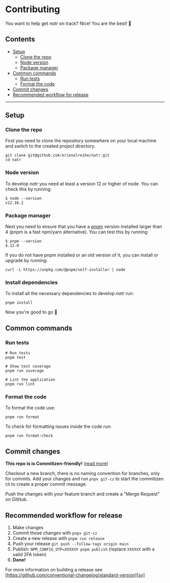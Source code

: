 # Contributing

You want to help get _natr_ on track? Nice! You are the best! 🥳

## Contents

- [Setup](#setup)
  - [Clone the repo](#clone-the-repo)
  - [Node version](#node-version)
  - [Package manager](#package-manager)
- [Common commands](#common-commands)
  - [Run tests](#run-tests)
  - [Format the code](#format-the-code)
- [Commit changes](#commit-changes)
- [Recommended workflow for release](#recommended-workflow-for-release)

---

## Setup

### Clone the repo

First you need to clone the repository somewhere on your local machine and switch to the created project directory.

```shell script
git clone git@github.com:krieselreihe/natr.git
cd natr
```

### Node version

To develop _natr_ you need at least a version 12 or higher of node. You can check this by running:

```shell script
$ node --version
v12.16.1
```

### Package manager

Next you need to ensure that you have a [pnpm](https://pnpm.js.org/) version installed larger than 4 (pnpm is a fast npm/yarn alternative). You can test this by running:

```shell script
$ pnpm --version
4.12.0
```

If you do not have pnpm installed or an old version of it, you can install or upgrade by running:

```shell script
curl -L https://unpkg.com/@pnpm/self-installer | node
```

### Install dependencies

To install all the necessary dependencies to develop _natr_ run:

```shell script
pnpm install
```

Now you're good to go 🎉

## Common commands

### Run tests

```shell script
# Run tests
pnpm test

# Show test coverage
pnpm run coverage

# Lint the application
pnpm run lint
```

### Format the code

To format the code use:

```shell script
pnpm run format
```

To check for formatting issues inside the code run:

```shell script
pnpm run format:check
```

## Commit changes

**This repo is is Commitizen-friendly!** ([read more][czcli])

Checkout a new branch, there is no naming convention for branches, only for commits. Add your changes and run `pnpx git-cz` to start the commitizen cli to create a proper commit message.

Push the changes with your feature branch and create a "Merge Request" on GitHub.

## Recommended workflow for release

1.  Make changes
2.  Commit those changes with `pnpx git-cz`
3.  Create a new release with `pnpm run release`
4.  Push your release `git push --follow-tags origin main`
5.  Publish: `NPM_CONFIG_OTP=XXXXXX pnpm publish` (replace `XXXXXX` with a valid 2FA token)
6.  **Done!**

For more information on building a release see [https://github.com/conventional-changelog/standard-version][sv]

[czcli]: http://commitizen.github.io/cz-cli/
[sv]: https://github.com/conventional-changelog/standard-version
